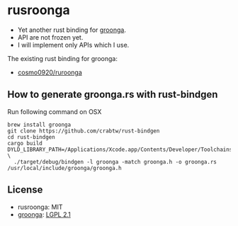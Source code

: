rusroonga
=========

* Yet another rust binding for [groonga](https://github.com/groonga/groonga).
* API are not frozen yet.
* I will implement only APIs which I use.

The existing rust binding for groonga:

* [cosmo0920/ruroonga](https://github.com/cosmo0920/ruroonga)


## How to generate groonga.rs with rust-bindgen

Run following command on OSX

```
brew install groonga
git clone https://github.com/crabtw/rust-bindgen
cd rust-bindgen
cargo build
DYLD_LIBRARY_PATH=/Applications/Xcode.app/Contents/Developer/Toolchains/XcodeDefault.xctoolchain/usr/lib \
  ./target/debug/bindgen -l groonga -match groonga.h -o groonga.rs /usr/local/include/groonga/groonga.h
```

## License

* rusroonga: MIT
* [groonga](https://github.com/groonga/groonga): [LGPL 2.1](https://github.com/groonga/groonga/blob/master/COPYING)
